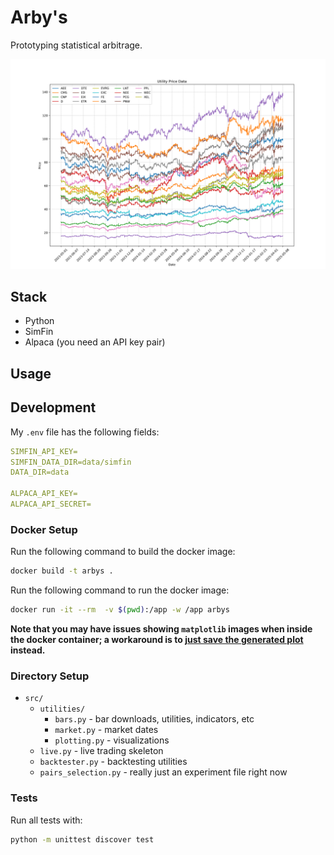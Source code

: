 # Arby's

Prototyping statistical arbitrage.

![tickers](img/Utility-Spread.png)

## Stack
- Python
- SimFin
- Alpaca (you need an API key pair)

## Usage

## Development

My `.env` file has the following fields:

```yaml
SIMFIN_API_KEY=
SIMFIN_DATA_DIR=data/simfin
DATA_DIR=data

ALPACA_API_KEY=
ALPACA_API_SECRET=
```

### Docker Setup

Run the following command to build the docker image:

```bash
docker build -t arbys . 
```

Run the following command to run the docker image:

```bash
docker run -it --rm  -v $(pwd):/app -w /app arbys
```
**Note that you may have issues showing `matplotlib` images when inside the docker container; a workaround is to [just save the generated plot](https://matplotlib.org/stable/api/_as_gen/matplotlib.pyplot.savefig.html) instead.**

### Directory Setup

- `src/`
    - `utilities/`
        - `bars.py` - bar downloads, utilities, indicators, etc
        - `market.py` - market dates
        - `plotting.py` - visualizations
    - `live.py` - live trading skeleton
    - `backtester.py` - backtesting utilities
    - `pairs_selection.py` - really just an experiment file right now

### Tests

Run all tests with:
```bash
python -m unittest discover test
```
